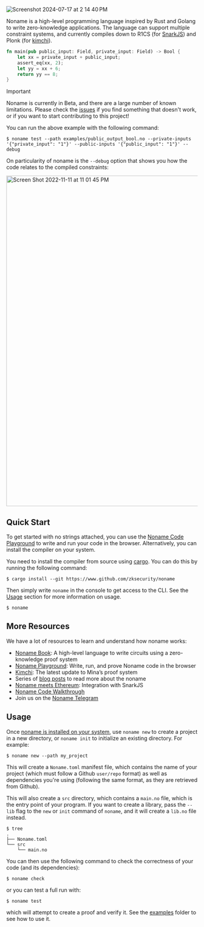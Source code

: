 ![Screenshot 2024-07-17 at 2 14 40 PM](https://github.com/user-attachments/assets/b2b84f62-3ac6-45c9-a005-b5b764916b6b)

Noname is a high-level programming language inspired by Rust and Golang to write zero-knowledge applications. The language can support multiple constraint systems, and currently compiles down to R1CS (for [SnarkJS](https://github.com/iden3/snarkjs)) and Plonk (for [kimchi](https://github.com/o1-labs/proof-systems)).

```rust
fn main(pub public_input: Field, private_input: Field) -> Bool {
    let xx = private_input + public_input;
    assert_eq(xx, 2);
    let yy = xx + 6;
    return yy == 8;
}
```

> [!IMPORTANT]
> Noname is currently in Beta, and there are a large number of known limitations. Please check the [issues](https://github.com/zksecurity/noname/issues) if you find something that doesn't work, or if you want to start contributing to this project!

You can run the above example with the following command:

```console
$ noname test --path examples/public_output_bool.no --private-inputs '{"private_input": "1"}' --public-inputs '{"public_input": "1"}' --debug
```

On particularity of noname is the `--debug` option that shows you how the code relates to the compiled constraints:

<img width="871" alt="Screen Shot 2022-11-11 at 11 01 45 PM" src="https://user-images.githubusercontent.com/1316043/201461923-8d6d6756-9faa-40fe-8f71-16334a4cb98d.png">

## Quick Start

To get started with no strings attached, you can use the [Noname Code Playground](https://noname-playground.xyz) to write and run your code in the browser. Alternatively, you can install the compiler on your system.

You need to install the compiler from source using [cargo](https://rustup.rs/).  You can do this by running the following command:

```console
$ cargo install --git https://www.github.com/zksecurity/noname
```

Then simply write `noname` in the console to get access to the CLI. See the [Usage](#usage) section for more information on usage.

```console
$ noname
```

## More Resources

We have a lot of resources to learn and understand how noname works:

- [Noname Book](https://zksecurity.github.io/noname): A high-level language to write circuits using a zero-knowledge proof system
- [Noname Playground](https://noname-playground.xyz): Write, run, and prove Noname code in the browser
- [Kimchi](https://minaprotocol.com/blog/kimchi-the-latest-update-to-minas-proof-system): The latest update to Mina’s proof system
- Series of [blog posts](https://cryptologie.net/article/573) to read more about the noname
- [Noname meets Ethereum](https://www.zksecurity.xyz/blog/posts/noname-r1cs/): Integration with SnarkJS
- [Noname Code Walkthrough](https://www.youtube.com/live/pQer-ua73Vo)
- Join us on the [Noname Telegram](https://t.me/+VSChAOmJQgQzODcx)

## Usage

Once [noname is installed on your system](#installation), use `noname new` to create a project in a new directory, or `noname init` to initialize an existing directory. For example:

```
$ noname new --path my_project
```

This will create a `Noname.toml` manifest file, which contains the name of your project (which must follow a Github `user/repo` format) as well as dependencies you're using (following the same format, as they are retrieved from Github).

This will also create a `src` directory, which contains a `main.no` file, which is the entry point of your program. If you want to create a library, pass the `--lib` flag to the `new` or `init` command of `noname`, and it will create a `lib.no` file instead.

```
$ tree
.
├── Noname.toml
└── src
    └── main.no
```

You can then use the following command to check the correctness of your code (and its dependencies):

```
$ noname check
```

or you can test a full run with:

```
$ noname test
```

which will attempt to create a proof and verify it. See the [examples](https://github.com/zksecurity/noname/tree/main/examples) folder to see how to use it.

